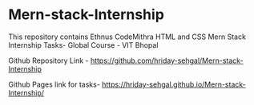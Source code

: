 # Mern-stack-Internship
 This repository contains Ethnus CodeMithra HTML and CSS Mern Stack Internship Tasks- Global Course - VIT Bhopal 

 Github Repository Link - https://github.com/hriday-sehgal/Mern-stack-Internship
 
 Github Pages link for tasks- https://hriday-sehgal.github.io/Mern-stack-Internship/
 
